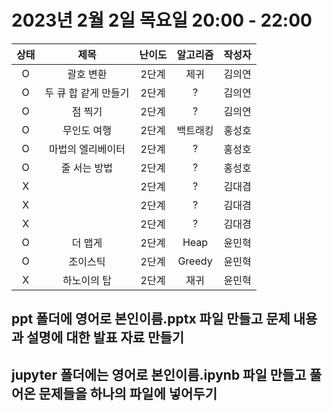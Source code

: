 # 2023년 2월 2일 목요일 20:00 - 22:00

|상태|제목|난이도|알고리즘|작성자  
|:---:|:---:|:---:|:---:|:---:|  
|O|괄호 변환|2단계|제귀|김의연  
|O|두 큐 합 같게 만들기|2단계|?|김의연  
|O|점 찍기|2단계|?|김의연  
|O|무인도 여행|2단계|백트래킹|홍성호
|O|마법의 엘리베이터|2단계|?|홍성호
|O|줄 서는 방법|2단계|?|홍성호
|X| |2단계|?|김대겸
|X| |2단계|?|김대겸  
|X| |2단계|?|김대겸  
|O|더 맵게|2단계|Heap|윤민혁
|O|조이스틱|2단계|Greedy|윤민혁
|X|하노이의 탑|2단계|재귀|윤민혁

## ppt 폴더에 영어로 본인이름.pptx 파일 만들고 문제 내용과 설명에 대한 발표 자료 만들기
## jupyter 폴더에는 영어로 본인이름.ipynb 파일 만들고 풀어온 문제들을 하나의 파일에 넣어두기
